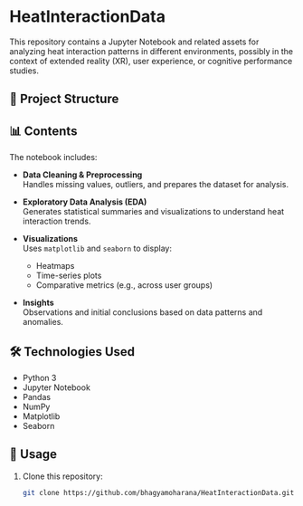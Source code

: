 # HeatInteractionData

This repository contains a Jupyter Notebook and related assets for analyzing heat interaction patterns in different environments, possibly in the context of extended reality (XR), user experience, or cognitive performance studies.

## 📁 Project Structure


## 📊 Contents

The notebook includes:

- **Data Cleaning & Preprocessing**  
  Handles missing values, outliers, and prepares the dataset for analysis.

- **Exploratory Data Analysis (EDA)**  
  Generates statistical summaries and visualizations to understand heat interaction trends.

- **Visualizations**  
  Uses `matplotlib` and `seaborn` to display:
  - Heatmaps
  - Time-series plots
  - Comparative metrics (e.g., across user groups)

- **Insights**  
  Observations and initial conclusions based on data patterns and anomalies.

## 🛠️ Technologies Used

- Python 3
- Jupyter Notebook
- Pandas
- NumPy
- Matplotlib
- Seaborn

## 📌 Usage

1. Clone this repository:
   ```bash
   git clone https://github.com/bhagyamoharana/HeatInteractionData.git
